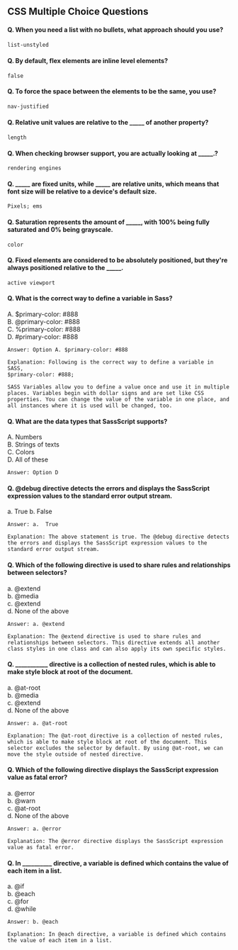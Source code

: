 ## CSS Multiple Choice Questions



#### Q. When you need a list with no bullets, what approach should you use?
```css
list-unstyled
```
#### Q. By default, flex elements are inline level elements?
```
false
```
#### Q. To force the space between the elements to be the same, you use?
```css
nav-justified
```
#### Q. Relative unit values are relative to the _____ of another property?
```
length
```
#### Q. When checking browser support, you are actually looking at _____.?
```
rendering engines
```
#### Q. _____ are fixed units, while _____ are relative units, which means that font size will be relative to a device's default size.
```
Pixels; ems
```
#### Q. Saturation represents the amount of _____, with 100% being fully saturated and 0% being grayscale.
```
color
```
#### Q. Fixed elements are considered to be absolutely positioned, but they're always positioned relative to the _____.
```
active viewport
```
#### Q. What is the correct way to define a variable in Sass?
A. $primary-color: #888  
B. @primary-color: #888  
C. %primary-color: #888  
D. #primary-color: #888  
```
Answer: Option A. $primary-color: #888  

Explanation: Following is the correct way to define a variable in SASS,
$primary-color: #888;

SASS Variables allow you to define a value once and use it in multiple places. Variables begin with dollar signs and are set like CSS properties. You can change the value of the variable in one place, and all instances where it is used will be changed, too.
```
#### Q. What are the data types that SassScript supports?
A. Numbers  
B. Strings of texts  
C. Colors   
D. All of these   
```
Answer: Option D
```
#### Q. @debug directive detects the errors and displays the SassScript expression values to the standard error output stream.
a.  True
b.  False
```
Answer: a.  True

Explanation: The above statement is true. The @debug directive detects the errors and displays the SassScript expression values to the standard error output stream.
```
#### Q. Which of the following directive is used to share rules and relationships between selectors?
a. @extend  
b. @media  
c. @extend  
d. None of the above  
```
Answer: a. @extend

Explanation: The @extend directive is used to share rules and relationships between selectors. This directive extends all another class styles in one class and can also apply its own specific styles.
```
#### Q. ___________ directive is a collection of nested rules, which is able to make style block at root of the document.

a. @at-root  
b. @media  
c. @extend  
d. None of the above  
```
Answer: a. @at-root

Explanation: The @at-root directive is a collection of nested rules, which is able to make style block at root of the document. This selector excludes the selector by default. By using @at-root, we can move the style outside of nested directive.
```
#### Q. Which of the following directive displays the SassScript expression value as fatal error?

a. @error  
b. @warn   
c. @at-root   
d. None of the above   
```
Answer: a. @error

Explanation: The @error directive displays the SassScript expression value as fatal error.
```
#### Q. In __________ directive, a variable is defined which contains the value of each item in a list.
a. @if  
b. @each  
c. @for   
d. @while  
```
Answer: b. @each

Explanation: In @each directive, a variable is defined which contains the value of each item in a list.
```
